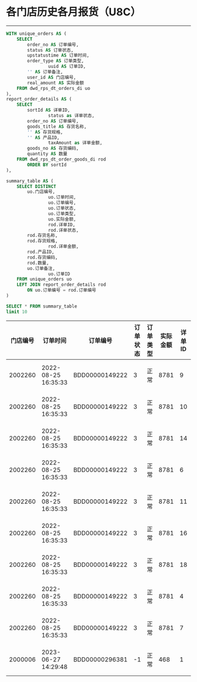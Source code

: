 # 各门店历史各月报货（U8C）

---

```sql
WITH unique_orders AS (
    SELECT
        order_no AS 订单编号, 
        status AS 订单状态,
        upstatustime AS 订单时间, 
        order_type AS 订单类型,
				uuid AS 订单ID, 
        '' AS 订单备注,
        user_id AS 门店编号,
        real_amount AS 实际金额
    FROM dwd_rps_dt_orders_di uo
),  
report_order_details AS (
    SELECT 
        sortId AS 详单ID, 
				status as 详单状态,
        order_no AS 订单编号,
        goods_title AS 存货名称, 
        '' AS 存货规格, 
        '' AS 产品ID, 
				taxAmount as 详单金额,
        goods_no AS 存货编码,
        quantity AS 数量
    FROM dwd_rps_dt_order_goods_di rod
		ORDER BY sortId
), 

summary_table AS (
    SELECT DISTINCT
        uo.门店编号,
				uo.订单时间,
				uo.订单编号,
				uo.订单状态,
				uo.订单类型,
				uo.实际金额,
				rod.详单ID,
				rod.详单状态,
        rod.存货名称,
        rod.存货规格,
				rod.详单金额,
        rod.产品ID,
        rod.存货编码,
        rod.数量,
        uo.订单备注,
				uo.订单ID
    FROM unique_orders uo
    LEFT JOIN report_order_details rod
        ON uo.订单编号 = rod.订单编号  
)

SELECT * FROM summary_table
limit 10
```

| 门店编号 | 订单时间            | 订单编号       | 订单状态 | 订单类型 | 实际金额 | 详单ID | 详单状态 | 存货名称       | 存货规格 | 详单金额 | 产品ID | 存货编码  | 数量 | 订单备注 | 订单ID                               |
| -------- | ------------------- | -------------- | -------- | -------- | -------- | ------ | -------- | -------------- | -------- | -------- | ------ | --------- | ---- | -------- | ------------------------------------ |
| 2002260  | 2022-08-25 16:35:33 | BDD00000149222 | 3        | 正常     | 8781     | 9      | 0        | 单杯袋（新款） |          | 320      |        | 060000018 | 1    |          | 0373dcb0-009a-4787-9fef-dbef366021c1 |
| 2002260  | 2022-08-25 16:35:33 | BDD00000149222 | 3        | 正常     | 8781     | 10     | 0        | PLA粗吸管      |          | 360      |        | 060000019 | 1    |          | 0373dcb0-009a-4787-9fef-dbef366021c1 |
| 2002260  | 2022-08-25 16:35:33 | BDD00000149222 | 3        | 正常     | 8781     | 14     | 0        | 稀奶油         |          | 456      |        | 040000047 | 1    |          | 0373dcb0-009a-4787-9fef-dbef366021c1 |
| 2002260  | 2022-08-25 16:35:33 | BDD00000149222 | 3        | 正常     | 8781     | 6      | 0        | 葡萄汁饮料浓浆 |          | 302      |        | 040000012 | 1    |          | 0373dcb0-009a-4787-9fef-dbef366021c1 |
| 2002260  | 2022-08-25 16:35:33 | BDD00000149222 | 3        | 正常     | 8781     | 11     | 0        | 700磨砂吸塑杯  |          | 248      |        | 050000155 | 1    |          | 0373dcb0-009a-4787-9fef-dbef366021c1 |
| 2002260  | 2022-08-25 16:35:33 | BDD00000149222 | 3        | 正常     | 8781     | 16     | 0        | 速冻水蜜桃果蓉 |          | 230      |        | 040000379 | 1    |          | 0373dcb0-009a-4787-9fef-dbef366021c1 |
| 2002260  | 2022-08-25 16:35:33 | BDD00000149222 | 3        | 正常     | 8781     | 18     | 0        | 糖水葡萄罐头   |          | 216      |        | 040000415 | 1    |          | 0373dcb0-009a-4787-9fef-dbef366021c1 |
| 2002260  | 2022-08-25 16:35:33 | BDD00000149222 | 3        | 正常     | 8781     | 4      | 0        | 韵香红茶1号    |          | 1050     |        | 030000003 | 1    |          | 0373dcb0-009a-4787-9fef-dbef366021c1 |
| 2002260  | 2022-08-25 16:35:33 | BDD00000149222 | 3        | 正常     | 8781     | 7      | 0        | 蜂蜜（新）     |          | 370      |        | 040000027 | 1    |          | 0373dcb0-009a-4787-9fef-dbef366021c1 |
| 2000006  | 2023-06-27 14:29:48 | BDD00000296381 | -1       | 正常     | 468      | 1      | 0        | 摇摇杯套装     |          | 468      |        | 050001021 | 1    |          | 03740f9e-0415-4565-a9ee-e4d29d4be6f2 |